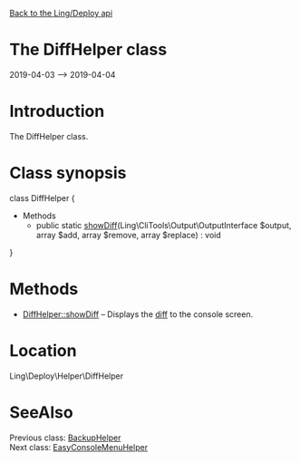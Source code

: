 [Back to the Ling/Deploy api](https://github.com/lingtalfi/Deploy/blob/master/doc/api/Ling/Deploy.md)



The DiffHelper class
================
2019-04-03 --> 2019-04-04






Introduction
============

The DiffHelper class.



Class synopsis
==============


class <span class="pl-k">DiffHelper</span>  {

- Methods
    - public static [showDiff](https://github.com/lingtalfi/Deploy/blob/master/doc/api/Ling/Deploy/Helper/DiffHelper/showDiff.md)(Ling\CliTools\Output\OutputInterface $output, array $add, array $remove, array $replace) : void

}






Methods
==============

- [DiffHelper::showDiff](https://github.com/lingtalfi/Deploy/blob/master/doc/api/Ling/Deploy/Helper/DiffHelper/showDiff.md) &ndash; Displays the [diff](https://github.com/lingtalfi/Deploy/blob/master/README.md#the-general-implementation-behind-files-synchronization) to the console screen.





Location
=============
Ling\Deploy\Helper\DiffHelper


SeeAlso
==============
Previous class: [BackupHelper](https://github.com/lingtalfi/Deploy/blob/master/doc/api/Ling/Deploy/Helper/BackupHelper.md)<br>Next class: [EasyConsoleMenuHelper](https://github.com/lingtalfi/Deploy/blob/master/doc/api/Ling/Deploy/Helper/EasyConsoleMenuHelper.md)<br>
